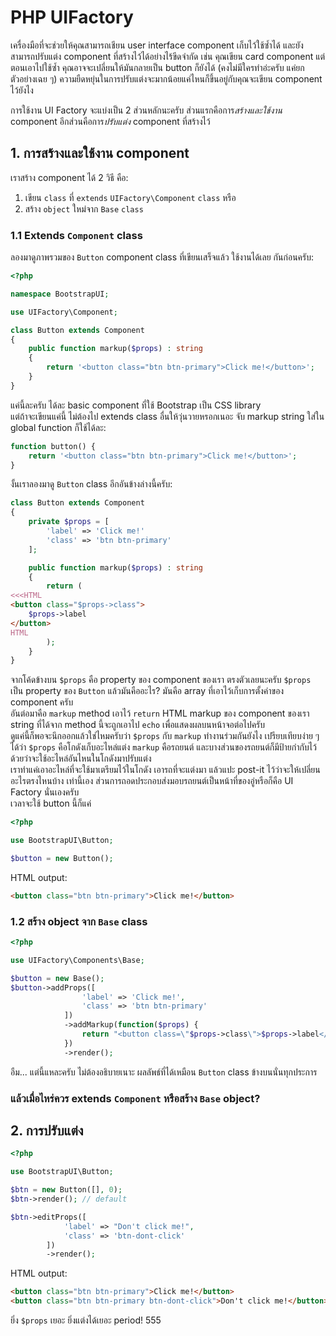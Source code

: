 # PHP UIFactory

เครื่องมือที่จะช่วยให้คุณสามารถเชียน user interface component เก็บไว้ใช้ซ้ำได้ และยังสามารถปรับแต่ง component ที่สร้างไว้ได้อย่างไร้ขีดจำกัด เช่น คุณเขียน card component แต่ตอนเอาไปใช้ซ้ำ คุณอาจจะเปลี่ยนให้มันกลายเป็น button ก็ยังได้ (คงไม่มีใครทำอ่ะครับ แค่ยกตัวอย่างเฉย ๆ) ความยืดหยุ่นในการปรับแต่งจะมากน้อยแค่ไหนก็ขึ้นอยู่กับคุณจะเขียน component ไว้ยังไง  

การใช้งาน UI Factory จะแบ่งเป็น 2 ส่วนหลักนะครับ ส่วนแรกคือการ*สร้างและใช้งาน* component อีกส่วนคือการ*ปรับแต่ง* component ที่สร้างไว้

## 1. การสร้างและใช้งาน component
เราสร้าง component ได้ 2 วิธี คือ:
1. เขียน `class` ที่ `extends` `UIFactory\Component` `class` หรือ
2. สร้าง `object` ใหม่จาก `Base` `class`

### 1.1 Extends `Component` class
ลองมาดูภาพรวมของ `Button` component class ที่เขียนเสร็จแล้ว ใช้งานได้เลย กันก่อนครับ:
```php
<?php

namespace BootstrapUI;

use UIFactory\Component;

class Button extends Component
{
	public function markup($props) : string
	{
		return '<button class="btn btn-primary">Click me!</button>';
	}
}
```
แค่นี้ละครับ ได้ละ basic component ที่ใช้ Bootstrap เป็น CSS library  
แต่ถ้าจะเขียนแค่นี้ ไม่ต้องไป extends class อื่นให้วุ่นวายหรอกเนอะ จับ markup string ใส่ใน global function ก็ใช้ได้ละ:
```php
function button() {
	return '<button class="btn btn-primary">Click me!</button>';
}
```

งั้นเราลองมาดู `Button` class อีกอันข้างล่างนี้ครับ:
```php
class Button extends Component
{
	private $props = [
		'label' => 'Click me!'
		'class' => 'btn btn-primary'
	];

	public function markup($props) : string
	{
		return (
<<<HTML
<button class="$props->class">
	$props->label
</button>
HTML
		);
	}
}
```
จากโค้ดข้างบน `$props` คือ property ของ component ของเรา ตรงตัวเลยนะครับ `$props` เป็น property ของ `Button` แล้วมันคืออะไร? มันคือ array ที่เอาไว้เก็บการตั้งค่าของ component ครับ   
อันต่อมาคือ `markup` method เอาไว้ `return` HTML markup ของ component ของเรา string ที่ได้จาก method นี้จะถูกเอาไป `echo` เพื่อแสดงผลบนหน้าจอต่อไปครับ  
ดูแค่นี้ก็พอจะนึกออกแล้วใช่ไหมครับว่า `$props` กับ `markup` ทำงานร่วมกันยังไง เปรียบเทียบง่าย ๆ ได้ว่า `$props` คือโกดังเก็บอะไหล่แต่ง `markup` คือรถยนต์ และบางส่วนของรถยนต์ก็มีป้ายกำกับไว้ด้วยว่าจะใช้อะไหล่อันไหนในโกดังมาปรับแต่ง  
เราทำแค่เอาอะไหล่ที่จะใช้มาเตรียมไว้ในโกดัง เอารถที่จะแต่งมา แล้วแปะ post-it ไว้ว่าจะให้เปลี่ยนอะไรตรงไหนบ้าง เท่านี้เอง ส่วนการถอดประกอบส่งมอบรถยนต์เป็นหน้าที่ของอู่หรือก็คือ UI Factory นั่นเองครับ  
เวลาจะใช้ button นี้ก็แค่
```php
<?php

use BootstrapUI\Button;

$button = new Button();
```
HTML output:
```html
<button class="btn btn-primary">Click me!</button>
```

### 1.2 สร้าง object จาก `Base` class
```php
<?php

use UIFactory\Components\Base;

$button = new Base();
$button->addProps([
    			'label' => 'Click me!',
    			'class' => 'btn btn-primary'
    		])
    		->addMarkup(function($props) {
    			return "<button class=\"$props->class\">$props->label</button>";
    		})
    		->render();
```
อืม... แต่นี้แหละครับ ไม่ต้องอธิบายเนาะ ผลลัพธ์ที่ได้เหมือน `Button` class ข้างบนนั่นทุกประการ

### แล้วเมื่อไหร่ควร extends `Component` หรือสร้าง `Base` object?


## 2. การปรับแต่ง
```php
<?php

use BootstrapUI\Button;

$btn = new Button([], 0);
$btn->render(); // default

$btn->editProps([
    		'label' => "Don't click me!",
    		'class' => 'btn-dont-click'
    	])
    	->render();
```
HTML output:
```html
<button class="btn btn-primary">Click me!</button>
<button class="btn btn-primary btn-dont-click">Don't click me!</button>
```
ยิ่ง `$props` เยอะ ยิ่งแต่งได้เยอะ period! 555